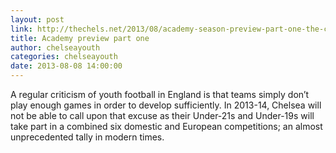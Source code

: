 ```yaml
---
layout: post
link: http://thechels.net/2013/08/academy-season-preview-part-one-the-competitions/
title: Academy preview part one
author: chelseayouth
categories: chelseayouth
date: 2013-08-08 14:00:00
---
```


A regular criticism of youth football in England is that teams simply don’t play enough games in order to 
develop sufficiently. In 2013-14, Chelsea will not be able to call upon that excuse as their Under-21s 
and Under-19s will take part in a combined six domestic and European competitions; an almost unprecedented 
tally in modern times.
